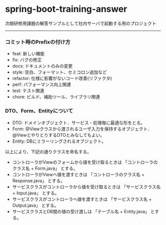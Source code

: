 # spring-boot-training-answer
次期研修用課題の解答サンプルとして社内サーバで起動する用のプロジェクト
<hr>

### コミット時のPrefixの付け方
- feat: 新しい機能  
- fix: バグの修正  
- docs: ドキュメントのみの変更  
- style: 空白、フォーマット、セミコロン追加など  
- refactor: 仕様に影響がないコード改善(リファクタ)  
- perf: パフォーマンス向上関連  
- test: テスト関連  
- chore: ビルド、補助ツール、ライブラリ関連  

### DTO、Form、Entityについて
- DTO: ドメインオブジェクト．サービス・処理毎に最適な形をとる。
- Form: @Viewクラスから渡されるユーザ入力を保持するオブジェクト．@ViewとやりとりするDTOとみなしてもよい。
- Entity: DBにミラーリングされるオブジェクト。

以上により、下記の通りクラスを命名する。
- コントローラがViewのフォームから値を受け取るときは 「コントローラのクラス名 + Form.java」 とする。
- コントローラがViewへ値を渡すときは 「コントローラのクラス名 + Response.java」 とする。
- サービスクラスがコントローラから値を受け取るときは 「サービスクラス名 + Input.java」 とする。
- サービスクラスがコントローラへ値を渡すときは 「サービスクラス名 + Output.java」 とする。
- サービスクラスとDB間の値の受け渡しは 「テーブル名 + Entity.java」 とする。
